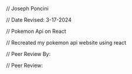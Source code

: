 // Joseph Poncini

 // Date Revised: 3-17-2024

 // Pokemon Api on React

 // Recreated my pokemon api website using react

// Peer Review By:

// Peer Review: